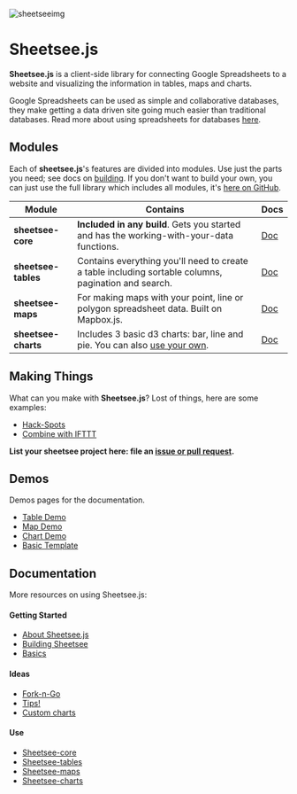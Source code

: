 
![sheetseeimg](https://raw.github.com/jlord/sheetsee-cache/master/img/sheetsee-03.png)

# Sheetsee.js

**Sheetsee.js** is a client-side library for connecting Google Spreadsheets to a website and visualizing the information in tables, maps and charts.

Google Spreadsheets can be used as simple and collaborative databases, they make getting a data driven site going much easier than traditional databases. Read more about using spreadsheets for databases [here](./docs/basics.md).

## Modules

Each of **sheetsee.js**'s features are divided into modules. Use just the parts you need; see docs on [building](./docs/building.md). If you don't want to build your own, you can just use the full library which includes all modules, it's [here on GitHub](http://www.github.com/jlord/sheetsee.js).


| Module              | Contains                                                                                            | Docs                         |
| ------------------- | --------------------------------------------------------------------------------------------------- | ---------------------------- |
| **sheetsee-core**   | **Included in any build**. Gets you started and has the working-with-your-data functions.           | [Doc](./docs/sheetsee-core.md)   |
| **sheetsee-tables** | Contains everything you'll need to create a table including sortable columns, pagination and search.| [Doc](./docs/sheetsee-tables.md) |
| **sheetsee-maps**   | For making maps with your point, line or polygon spreadsheet data. Built on Mapbox.js.              | [Doc](./docs/sheetsee-maps.md)   |
| **sheetsee-charts** | Includes 3 basic d3 charts: bar, line and pie. You can also [use your own](docs/custom-charts.md).  | [Doc](./docs/sheetsee-charts.md) |


## Making Things

What can you make with **Sheetsee.js**? Lost of things, here are some examples:

- [Hack-Spots](http://jlord.github.io/hack-spots)
- [Combine with IFTTT](http://jlord.us/instagram/)

**List your sheetsee project here: file an [issue or pull request](http://www.github.com/jlord/sheetsee.js).**

## Demos

Demos pages for the documentation.

- [Table Demo](./demos/demo-table.html)
- [Map Demo](./demos/demo-map.html)
- [Chart Demo](./demos/demo-chart.html)
- [Basic Template](./demos/template.html)

## Documentation

More resources on using Sheetsee.js:

#### Getting Started

- [About Sheetsee.js](./docs/about.md)
- [Building Sheetsee](./docs/building.md)
- [Basics](./docs/basics.md)

#### Ideas

- [Fork-n-Go](./docs/fork-n-go.md)
- [Tips!](./docs/tips.md)
- [Custom charts](./docs/custom-charts.md)

#### Use

- [Sheetsee-core](./docs/sheetsee-core.md)
- [Sheetsee-tables](./docs/sheetsee-tables.md)
- [Sheetsee-maps](./docs/sheetsee-maps.md)
- [Sheetsee-charts](./docs/sheetsee-charts.md)
